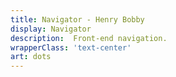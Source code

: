 ```yaml
---
title: Navigator - Henry Bobby
display: Navigator
description:  Front-end navigation.
wrapperClass: 'text-center'
art: dots
---
```


<!-- @layout-full-width -->

<NavigtorList />